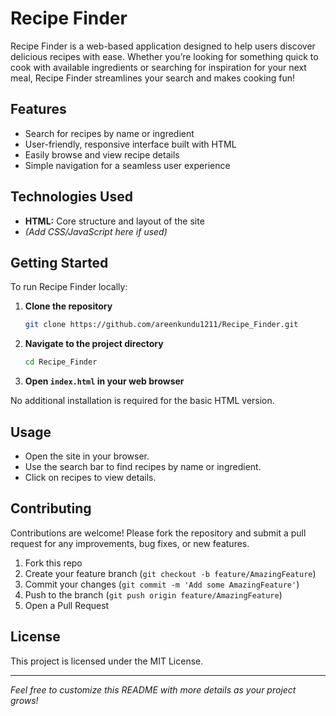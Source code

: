 # Recipe Finder

Recipe Finder is a web-based application designed to help users discover delicious recipes with ease. Whether you’re looking for something quick to cook with available ingredients or searching for inspiration for your next meal, Recipe Finder streamlines your search and makes cooking fun!

## Features

- Search for recipes by name or ingredient
- User-friendly, responsive interface built with HTML
- Easily browse and view recipe details
- Simple navigation for a seamless user experience

## Technologies Used

- **HTML:** Core structure and layout of the site
- *(Add CSS/JavaScript here if used)*

## Getting Started

To run Recipe Finder locally:

1. **Clone the repository**
    ```bash
    git clone https://github.com/areenkundu1211/Recipe_Finder.git
    ```
2. **Navigate to the project directory**
    ```bash
    cd Recipe_Finder
    ```
3. **Open `index.html` in your web browser**

No additional installation is required for the basic HTML version.

## Usage

- Open the site in your browser.
- Use the search bar to find recipes by name or ingredient.
- Click on recipes to view details.

## Contributing

Contributions are welcome! Please fork the repository and submit a pull request for any improvements, bug fixes, or new features.

1. Fork this repo
2. Create your feature branch (`git checkout -b feature/AmazingFeature`)
3. Commit your changes (`git commit -m 'Add some AmazingFeature'`)
4. Push to the branch (`git push origin feature/AmazingFeature`)
5. Open a Pull Request

## License

This project is licensed under the MIT License.

---

*Feel free to customize this README with more details as your project grows!*
